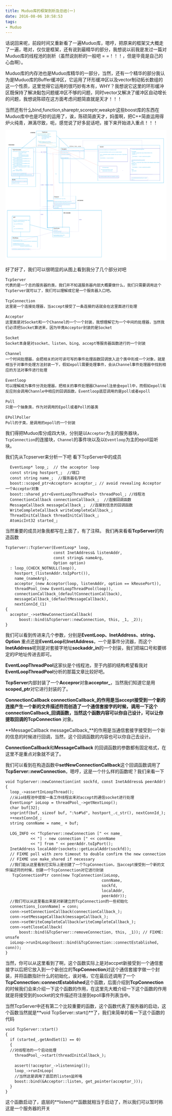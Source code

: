 ```yaml
---
title: Muduo库的框架剖析及总结(一)
date: 2016-08-06 10:58:53
tags:
- Muduo
---
```


话说回来呢，前段时间又重新看了一遍Muduo库，嗯哼，把原来的框架又大概走了一遍，嗯对，仅仅是框架，还有说到最精华的部分，我想说以前我是发过一篇对Muduo库的线程池的剖析（虽然说剖析的一般吧       =   =！！！，但是毕竟是自己的心血啊）。

<!--more-->

Muduo库的内存池也是Muduo库精华的一部分，当然，还有一个精华的部分我认为是Muduo库的Buffer缓冲区，它运用了环形缓冲区以及vector制动拓长数组的这一个性质，这里觉得它运用的很巧妙有木有，WHY？我想说它这里的环形缓冲区既保持了解决黏包问题缓冲区不够的问题，同时vector又解决了缓冲区自动增长的问题，我想说陈硕在这方面考虑问题简直就是天才！！！

当然还有什么bind,function,shareptr,scoreptr,weakptr这些boost库的东西在Muduo库中也是巧妙的运用了，诶，陈硕简直天才，妈蛋啊，把C++简直运用得炉火纯青，淋漓尽致，呃，感觉说了好多屁话吧，接下来开始进入重点！！！

![muduo](Muduo库的框架剖析及总结(一)/muduo.jpeg)


好了好了，我们可以很明显的从图上看到我分了几个部分对吧

```
TcpServer  
代表的是一个总的服务器的类，我们并不知道服务器内部大概要做什么，我们只需要调用这个TcpServer就可以了，我们可以理解成它是一个服务器入口吧。

TcpConnection
这里是一个连接处理器，当accept接受了一条连接的话就会在这里面进行处理

Acceptor
这里面是对Socket和一个Channel的一个一个封装，我想理解它为一个中间的处理器，当然我们必须把Socket算进来，因为毕竟Acceptor封装的是Socket

Socket 
Socket本身是对socket、listen、bing、accept等服务器函数进行的一个封装

Channel
一个时间处理器，会把相关的对可读可写的事件处理函数回调放入这个类中形成一个对象，就是相当于对事件处理方法封装一下，假如epoll需要处理事件，会从Channel事件处理器中找到相应的方法对事件进行处理

Eventloop  
可以理解成为事件分流处理器，把相关的事件处理器Channel注册金epoll中，而假如epoll有反应则会调用Channle中相应的回调函数，Eventloop底层调用的是poll或者epoll

Poll 
只是一个抽象类，作为对调用的Epoll或者Poll的基类

EPollPoller
Poll的子类，是调用的epoll的一个封装

```

我们得把Muduo库分成四大块，分别是以```Acceptor```为主的服务器块，```TcpConnection```的连接块，```Channel```的事件块以及以```Eventloop```为主的epoll监听块。

我们先从Tcpserver来分析一下吧
看下TcpServer中的成员

```
  EventLoop* loop_;  // the acceptor loop
  const string hostport_;  //端口
  const string name_;  //服务器名字吧
  boost::scoped_ptr<Acceptor> acceptor_; // avoid revealing Acceptor  一个Acceptor对象
  boost::shared_ptr<EventLoopThreadPool> threadPool_; //线程池
  ConnectionCallback connectionCallback_;  //连接回调函数
  MessageCallback messageCallback_;  //连接到信息的回调函数
  WriteCompleteCallback writeCompleteCallback_;
  ThreadInitCallback threadInitCallback_;
  AtomicInt32 started_;
```

当然重要的成员对象我都写在上面了，有了注释。
我们再来看看**TcpServer**的构造函数

```
TcpServer::TcpServer(EventLoop* loop,
                     const InetAddress& listenAddr,
                     const string& nameArg,
                     Option option)
  : loop_(CHECK_NOTNULL(loop)),
    hostport_(listenAddr.toIpPort()),
    name_(nameArg),
    acceptor_(new Acceptor(loop, listenAddr, option == kReusePort)),
    threadPool_(new EventLoopThreadPool(loop)),
    connectionCallback_(defaultConnectionCallback),
    messageCallback_(defaultMessageCallback),
    nextConnId_(1)
{
  acceptor_->setNewConnectionCallback(
      boost::bind(&TcpServer::newConnection, this, _1, _2));
}
```

我们可以看到传进来几个参数，分别是**EventLoop、InetAddress、string、Option**
重点还是**EventLoop**和**InetAddress**，一个是事件分流器，而这个**InetAddress**呢则是对套接字地址**sockaddr_in**的一个封装，我们把端口号和要绑定的IP地址传进去即可。

**EventLoopThreadPool**这家伙是个线程池，至于内部的结构希望看我对**EventLoopThreadPool**分析的那篇文章比较好吧。

**TcpServer**内部封装了一个**Accepror**对象**acceptor_**，当然我们知道它是用**scoped_ptr**对它进行封装的了。

**ConnectionCallback connectionCallback_**的作用是当accept接受到一个新的连接产生一个新的文件描述符而创造了一个通信套接字的时候，调用一下这个**connectionCallback_**回调函数，当然这个函数内容可以你自己设计，可以让你提取回调的**TcpConnection** 对象。

**MessageCallback messageCallback_**的作用是当通信套接字接受到一个新的信息的时候进行回调，当然，这个回调函数的内容也可以你自己去设计。

**ConnectionCallback**和**MessageCallback** 的回调函数的参数都有固定格式，在这里不是重点对象就不说了。

我们可以看到在构造函数中**setNewConnectionCallback**这个回调函数调用了**TcpServer::newConnection**，嗯哼，这是一个什么样的函数呢？我们来看一下

```
void TcpServer::newConnection(int sockfd, const InetAddress& peerAddr)
{
  loop_->assertInLoopThread();
  //从io线程池中提取一条工作线程出来对accept的通信socket进行处理
  EventLoop* ioLoop = threadPool_->getNextLoop();
  char buf[32];
  snprintf(buf, sizeof buf, ":%s#%d", hostport_.c_str(), nextConnId_);
  ++nextConnId_;
  string connName = name_ + buf;

  LOG_INFO << "TcpServer::newConnection [" << name_
           << "] - new connection [" << connName
           << "] from " << peerAddr.toIpPort();
  InetAddress localAddr(sockets::getLocalAddr(sockfd));
  // FIXME poll with zero timeout to double confirm the new connection
  // FIXME use make_shared if necessary
  //我们能从这里看到它实际上是创建了一个TcpConnection，当accept接受到一个新的文件描述符的时候，创建一个TcpConnection对它进行封装
   TcpConnectionPtr conn(new TcpConnection(ioLoop,
                                          connName,
                                          sockfd,
                                          localAddr,
                                          peerAddr));
  //我们可以从这里看出来是对新建立的TcpConnection的一些初始化
  connections_[connName] = conn;
  conn->setConnectionCallback(connectionCallback_);
  conn->setMessageCallback(messageCallback_);
  conn->setWriteCompleteCallback(writeCompleteCallback_);
  conn->setCloseCallback(
      boost::bind(&TcpServer::removeConnection, this, _1)); // FIXME: unsafe
  ioLoop->runInLoop(boost::bind(&TcpConnection::connectEstablished, conn));
}
```

当然，你可以从这里看到了啊，这个函数实际上是对accpet新接受到一个通信套接字以后把它放入到一个新创立的**TcpConnection**对这个通信套接字做一个封装，并将函数指针什么的初始化，诶对咯，它在最后还调用了一个**TcpConnection::connectEstablished**这个函数，后面介绍到**TcpConnection**的时候我们会来介绍一下这个函数的作用，在这里先大概介绍一下这个函数的作用就是将接受到的socket的文件描述符注册到epoll事件列表当中。

当然TcpServer中还有第二个比较重要的函数，这个函数代表了服务器的启动，这个函数当然就是**void TcpServer::start()**了，我们来简单的看一下这个函数的代码

```
void TcpServer::start()
{
  if (started_.getAndSet(1) == 0)
  {
  //对线程池的一个启动处理
    threadPool_->start(threadInitCallback_);

    assert(!acceptor_->listenning());
    loop_->runInLoop(
    //当然这是调用了底层的listen监听咯
    boost::bind(&Acceptor::listen, get_pointer(acceptor_)));
  }
}

```
这个函数启动了，底层的**listen()**函数就相当于启动了，所以我们可以暂时称这是一个服务器的开关